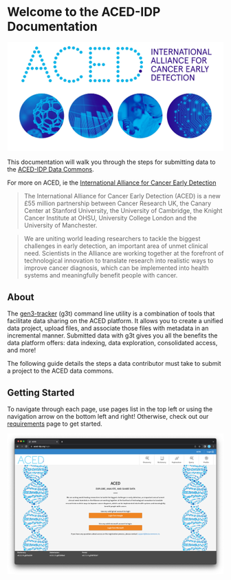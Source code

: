 # Welcome to the ACED-IDP Documentation

<a href="https://www.cancerresearchuk.org/funding-for-researchers/research-opportunities-in-early-detection-and-diagnosis/international-alliance-for-cancer-early-detection">![ACED logo](./images/aced_website_header.jpg)</a>

This documentation will walk you through the steps for submitting data to the [ACED-IDP Data Commons](https://aced-idp.org).

For more on ACED, ie the [International Alliance for Cancer Early Detection](https://www.cancerresearchuk.org/funding-for-researchers/research-opportunities-in-early-detection-and-diagnosis/international-alliance-for-cancer-early-detection)

> The International Alliance for Cancer Early Detection (ACED) is a new £55 million partnership between Cancer Research UK, the Canary Center at Stanford University, the University of Cambridge, the Knight Cancer Institute at OHSU, University College London and the University of Manchester.

> We are uniting world leading researchers to tackle the biggest challenges in early detection, an important area of unmet clinical need. Scientists in the Alliance are working together at the forefront of technological innovation to translate research into realistic ways to improve cancer diagnosis, which can be implemented into health systems and meaningfully benefit people with cancer.

## About
The [gen3-tracker](https://github.com/ACED-IDP/gen3_util/) (g3t) command line utility is a combination of tools that facilitate data sharing on the ACED platform. It allows you to create a unified data project, upload files, and associate those files with metadata in an incremental manner. Submitted data with g3t gives you all the benefits the data platform offers: data indexing, data exploration, consolidated access, and more!

The following guide details the steps a data contributor must take to submit a project to the ACED data commons.

## Getting Started

To navigate through each page, use pages list in the top left or using the navigation arrow on the bottom left and right! Otherwise, check out our [requirements](requirements.md) page to get started.

<a href="https://aced-idp.org">![Main landing page for ACED IDP](./images/main-page.png)</a>
